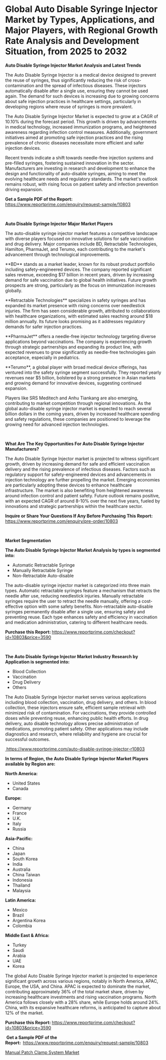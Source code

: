 <p><h1>Global Auto Disable Syringe Injector Market by Types, Applications, and Major Players, with Regional Growth Rate Analysis and Development Situation, from 2025 to 2032</h1></p><p><strong>Auto Disable Syringe Injector Market Analysis and Latest Trends</strong></p>
<p><p>The Auto Disable Syringe Injector is a medical device designed to prevent the reuse of syringes, thus significantly reducing the risk of cross-contamination and the spread of infectious diseases. These injectors automatically disable after a single use, ensuring they cannot be used again. The demand for such devices is increasing due to growing concerns about safe injection practices in healthcare settings, particularly in developing regions where reuse of syringes is more prevalent.</p><p>The Auto Disable Syringe Injector Market is expected to grow at a CAGR of 10.10% during the forecast period. This growth is driven by advancements in medical technology, increased immunization programs, and heightened awareness regarding infection control measures. Additionally, government initiatives aimed at promoting safe injection practices and the rising prevalence of chronic diseases necessitate more efficient and safer injection devices. </p><p>Recent trends indicate a shift towards needle-free injection systems and pre-filled syringes, fostering sustained innovation in the sector. Manufacturers are investing in research and development to enhance the design and functionality of auto-disable syringes, aiming to meet the evolving healthcare needs and regulatory standards. The market's outlook remains robust, with rising focus on patient safety and infection prevention driving expansion.</p></p>
<p><strong>Get a Sample PDF of the Report:&nbsp;</strong> <a href="https://www.reportprime.com/enquiry/request-sample/10803?utm_campaign=2953&utm_medium=2&utm_source=Github&utm_content=ia&utm_term=20032025&utm_id=auto-disable-syringe-injector">https://www.reportprime.com/enquiry/request-sample/10803</a></p>
<p>&nbsp;</p>
<p><strong>Auto Disable Syringe Injector Major Market Players</strong></p>
<p><p>The auto-disable syringe injector market features a competitive landscape with diverse players focused on innovative solutions for safe vaccination and drug delivery. Major companies include BD, Retractable Technologies, Hamilton, PharmaJet, and Terumo, each contributing to the market's advancement through technological improvements.</p><p>**BD** stands as a market leader, known for its robust product portfolio including safety-engineered devices. The company reported significant sales revenue, exceeding $17 billion in recent years, driven by increasing demand for safe vaccination due to global health initiatives. Future growth prospects are strong, particularly as the focus on immunization increases globally.</p><p>**Retractable Technologies** specializes in safety syringes and has expanded its market presence with rising concerns over needlestick injuries. The firm has seen considerable growth, attributed to collaborations with healthcare organizations, with estimated sales reaching around $18 million annually. Its future looks promising as it addresses regulatory demands for safer injection practices.</p><p>**PharmaJet** offers a needle-free injector technology targeting diverse applications beyond vaccinations. The company is experiencing growth through strategic partnerships and expanding its product line, with expected revenues to grow significantly as needle-free technologies gain acceptance, especially in pediatrics.</p><p>**Terumo**, a global player with broad medical device offerings, has ventured into the safety syringe segment successfully. They reported yearly revenues near $5 billion, bolstered by a strong presence in Asian markets and growing demand for innovative devices, suggesting continued expansion.</p><p>Players like SRS Meditech and Anhu Tiankang are also emerging, contributing to market competition through regional innovations. As the global auto-disable syringe injector market is expected to reach several billion dollars in the coming years, driven by increased healthcare spending and safety regulations, these companies are positioned to leverage the growing need for advanced injection technologies.</p></p>
<p>&nbsp;</p>
<p><strong>What Are The Key Opportunities For Auto Disable Syringe Injector Manufacturers?</strong></p>
<p><p>The Auto Disable Syringe Injector market is projected to witness significant growth, driven by increasing demand for safe and efficient vaccination delivery and the rising prevalence of infectious diseases. Factors such as regulatory support for safety-engineered devices and advancements in injection technology are further propelling the market. Emerging economies are particularly adopting these devices to enhance healthcare infrastructure. The market is also benefiting from heightened awareness around infection control and patient safety. Future outlook remains positive, with an expected CAGR of around 8-10% over the next five years, fueled by innovations and strategic partnerships within the healthcare sector.</p></p>
<p><strong>Inquire or Share Your Questions If Any Before Purchasing This Report:</strong> <a href="https://www.reportprime.com/enquiry/pre-order/10803?utm_campaign=2953&utm_medium=2&utm_source=Github&utm_content=ia&utm_term=20032025&utm_id=auto-disable-syringe-injector">https://www.reportprime.com/enquiry/pre-order/10803</a></p>
<p>&nbsp;</p>
<p><strong>Market Segmentation</strong></p>
<p><strong>The Auto Disable Syringe Injector Market Analysis by types is segmented into:</strong></p>
<p><ul><li>Automatic Retractable Syringe</li><li>Manually Retractable Syringe</li><li>Non-Retractable Auto-disable</li></ul></p>
<p><p>The auto-disable syringe injector market is categorized into three main types. Automatic retractable syringes feature a mechanism that retracts the needle after use, reducing needlestick injuries. Manually retractable syringes require the user to retract the needle manually, offering a cost-effective option with some safety benefits. Non-retractable auto-disable syringes permanently disable after a single use, ensuring safety and preventing reuse. Each type enhances safety and efficiency in vaccination and medication administration, catering to different healthcare needs.</p></p>
<p><strong>Purchase this Report:&nbsp;</strong><a href="https://www.reportprime.com/checkout?id=10803&price=3590&utm_campaign=2953&utm_medium=2&utm_source=Github&utm_content=ia&utm_term=20032025&utm_id=auto-disable-syringe-injector">https://www.reportprime.com/checkout?id=10803&price=3590</a></p>
<p>&nbsp;</p>
<p><strong>The Auto Disable Syringe Injector Market Industry Research by Application is segmented into:</strong></p>
<p><ul><li>Blood Collection</li><li>Vaccination</li><li>Drug Delivery</li><li>Others</li></ul></p>
<p><p>The Auto Disable Syringe Injector market serves various applications including blood collection, vaccination, drug delivery, and others. In blood collection, these injectors ensure safe, efficient sample retrieval with minimized risk of contamination. For vaccinations, they provide controlled doses while preventing reuse, enhancing public health efforts. In drug delivery, auto disable technology allows precise administration of medications, promoting patient safety. Other applications may include diagnostics and research, where reliability and hygiene are crucial for successful outcomes.</p></p>
<p><a href="https://www.reportprime.com/auto-disable-syringe-injector-r10803?utm_campaign=2953&utm_medium=2&utm_source=Github&utm_content=ia&utm_term=20032025&utm_id=auto-disable-syringe-injector">&nbsp;https://www.reportprime.com/auto-disable-syringe-injector-r10803</a></p>
<p><strong>In terms of Region, the Auto Disable Syringe Injector Market Players available by Region are:</strong></p>
<p>
    <p> <strong> North America: </strong>
        <ul>
            <li>United States</li>
            <li>Canada</li>
        </ul>
        </p> 
    <p> <strong> Europe: </strong>
        <ul>
            <li>Germany</li>
            <li>France</li>
            <li>U.K.</li>
            <li>Italy</li>
            <li>Russia</li>
        </ul>
        </p> 
    <p> <strong> Asia-Pacific: </strong>
        <ul>
            <li>China</li>
            <li>Japan</li>
            <li>South Korea</li>
            <li>India</li>
            <li>Australia</li>
            <li>China Taiwan</li>
            <li>Indonesia</li>
            <li>Thailand</li>
            <li>Malaysia</li>
        </ul>
        </p> 
    <p> <strong> Latin America: </strong>
        <ul>
            <li>Mexico</li>
            <li>Brazil</li>
            <li>Argentina Korea</li>
            <li>Colombia</li>
        </ul>
        </p> 
    <p> <strong> Middle East & Africa: </strong>
        <ul>
            <li>Turkey</li>
            <li>Saudi</li>
            <li>Arabia</li>
            <li>UAE</li>
            <li>Korea</li>
        </ul>
    </p>
    </p>
<p><p>The global Auto Disable Syringe Injector market is projected to experience significant growth across various regions, notably in North America, APAC, Europe, the USA, and China. APAC is expected to dominate the market, contributing approximately 36% of the total market share, driven by increasing healthcare investments and rising vaccination programs. North America follows closely with a 28% share, while Europe holds around 24%. China, with its expansive healthcare reforms, is anticipated to capture about 12% of the market.</p></p>
<p><strong>Purchase this Report: </strong><a href="https://www.reportprime.com/checkout?id=10803&price=3590&utm_campaign=2953&utm_medium=2&utm_source=Github&utm_content=ia&utm_term=20032025&utm_id=auto-disable-syringe-injector">https://www.reportprime.com/checkout?id=10803&price=3590</a></p>
<p>&nbsp;<strong>Get a Sample PDF of the Report:&nbsp;&nbsp;</strong><a href="https://www.reportprime.com/enquiry/request-sample/10803?utm_campaign=2953&utm_medium=2&utm_source=Github&utm_content=ia&utm_term=20032025&utm_id=auto-disable-syringe-injector">https://www.reportprime.com/enquiry/request-sample/10803</a></p>
<p><strong></strong></p>
<p><p><a href="https://github.com/organophelia8282/Market-Research-Report-List-1/blob/main/manual-patch-clamp-system-market.md?utm_campaign=2953&utm_medium=2&utm_source=Github&utm_content=ia&utm_term=20032025&utm_id=auto-disable-syringe-injector">Manual Patch Clamp System Market</a></p></p>
